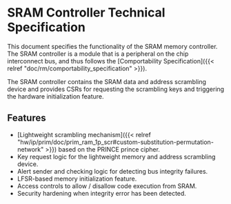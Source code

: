 # SRAM Controller Technical Specification

This document specifies the functionality of the SRAM memory controller.
The SRAM controller is a module that is a peripheral on the chip interconnect bus, and thus follows the [Comportability Specification]({{< relref "doc/rm/comportability_specification" >}}).


The SRAM controller contains the SRAM data and address scrambling device and provides CSRs for requesting the scrambling keys and triggering the hardware initialization feature.

## Features

- [Lightweight scrambling mechanism]({{< relref "hw/ip/prim/doc/prim_ram_1p_scr#custom-substitution-permutation-network" >}}) based on the PRINCE prince cipher.
- Key request logic for the lightweight memory and address scrambling device.
- Alert sender and checking logic for detecting bus integrity failures.
- LFSR-based memory initialization feature.
- Access controls to allow / disallow code execution from SRAM.
- Security hardening when integrity error has been detected.

